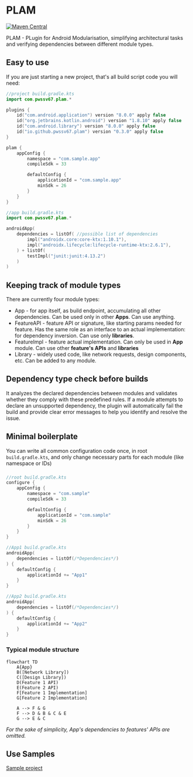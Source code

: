 # PLAM
[![Maven Central](https://img.shields.io/maven-metadata/v/https/plugins.gradle.org/m2/io/github/pwssv67/plam/io.github.pwssv67.plam.gradle.plugin/maven-metadata.xml.svg?colorB=ff6b00&label=Gradle%20Plugin%20Portal)](https://plugins.gradle.org/plugin/io.github.pwssv67.plam)

PLAM - PLugin for Android Modularisation, simplifying architectural tasks and verifying dependencies between different module types.

## Easy to use

If you are just starting a new project, that's all build script code you will need:
```kotlin
//project build.gradle.kts
import com.pwssv67.plam.*

plugins {
    id("com.android.application") version "8.0.0" apply false
    id("org.jetbrains.kotlin.android") version "1.8.10" apply false
    id("com.android.library") version "8.0.0" apply false
    id("io.github.pwssv67.plam") version "0.3.0" apply false
}

plam {
    appConfig {
        namespace = "com.sample.app"
        compileSdk = 33

        defaultConfig {
            applicationId = "com.sample.app"
            minSdk = 26
        }
    }
}

//app build.gradle.kts
import com.pwssv67.plam.*

androidApp(
    dependencies = listOf( //possible list of dependencies
        impl("androidx.core:core-ktx:1.10.1"),
        impl("androidx.lifecycle:lifecycle-runtime-ktx:2.6.1"),
    ) + listOf(
        testImpl("junit:junit:4.13.2")
    )
)
```

## Keeping track of module types
There are currently four module types:
* App - for app itself, as build endpoint, accumulating all other dependencies. Can be used only in other **Apps**. Can use anything.
* FeatureAPI - feature API or signature, like starting params needed for feature. Has the same role as an interface to an actual implementation: for dependency inversion. Can use only **libraries**.
* FeatureImpl - feature actual implementation. Can only be used in **App** module. Can use other **feature's APIs** and **libraries**
* Library - widely used code, like network requests, design components, etc. Can be added to any module.

## Dependency type check before builds
It analyzes the declared dependencies between modules and validates whether they comply with these predefined rules.
If a module attempts to declare an unsupported dependency, the plugin will automatically fail the build and provide clear error messages to help you identify and resolve the issue.

## Minimal boilerplate
You can write all common configuration code once, in root `build.gradle.kts`, and only change necessary parts for each module (like namespace or IDs)
### 
```kotlin
//root build.gradle.kts
configure {
    appConfig {
        namespace = "com.sample"
        compileSdk = 33

        defaultConfig {
            applicationId = "com.sample"
            minSdk = 26
        }
    }
}

//App1 build.gradle.kts
androidApp(
    dependencies = listOf(/*Dependencies*/)
) {
    defaultConfig {
        applicationId += "App1"
    }
}

//App2 build.gradle.kts
androidApp(
    dependencies = listOf(/*Dependencies*/)
) {
    defaultConfig {
        applicationId += "App2"
    }
}
```

### Typical module structure
```mermaid
flowchart TD
    A{App}
    B([Network Library])
    C([Design Library])
    D(Feature 1 API)
    E(Feature 2 API)
    F[Feature 1 Implementation]
    G[Feature 2 Implementation]

    A --> F & G
    F --> D & B & C & E
    G --> E & C 
```
*For the sake of simplicity, App's dependencies to features' APIs are omitted.*

## Use Samples
[Sample project](https://github.com/pwssv67/PLAM/tree/main/samples/simple%20modular%20project)
